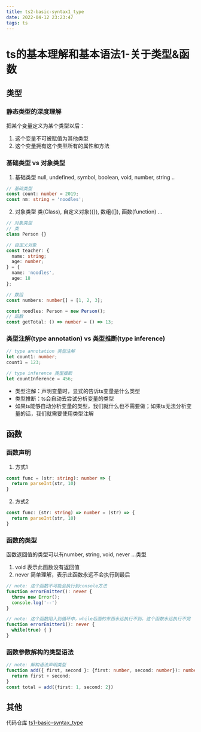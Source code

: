 ```yaml
---
title: ts2-basic-syntax1_type
date: 2022-04-12 23:23:47
tags: ts
---
```

# ts的基本理解和基本语法1-关于类型&函数

## 类型
### 静态类型的深度理解
把某个变量定义为某个类型以后：
<!-- more -->
1. 这个变量不可被赋值为其他类型
2. 这个变量拥有这个类型所有的属性和方法

### 基础类型 vs 对象类型
1. 基础类型
null, undefined, symbol, boolean, void, number, string ..
``` typescript
// 基础类型
const count: number = 2019;
const nm: string = 'noodles';
```

2. 对象类型
类(Class), 自定义对象({}), 数组([]), 函数(function) ...
``` typescript
// 对象类型
// 类
class Person {}

// 自定义对象
const teacher: {
  name: string;
  age: number;
} = {
  name: 'noodles',
  age: 18
};

// 数组
const numbers: number[] = [1, 2, 3];

const noodles: Person = new Person();
// 函数
const getTotal: () => number = () => 13;
```

### 类型注解(type annotation) vs 类型推断(type inference)
``` typescript
// type annotation 类型注解
let count1: number;
count1 = 123;

// type inference 类型推断
let countInference = 456;
```
* 类型注解：声明变量时，显式的告诉ts变量是什么类型
* 类型推断：ts会自动去尝试分析变量的类型
* 如果ts能够自动分析变量的类型，我们就什么也不需要做；如果ts无法分析变量的话，我们就需要使用类型注解

## 函数
### 函数声明
1. 方式1
``` typescript
const func = (str: string): number => {
  return parseInt(str, 10)
}
```
2. 方式2
``` typescript
const func: (str: string) => number = (str) => {
  return parseInt(str, 10)
}
```
### 函数的类型
函数返回值的类型可以有number, string, void, never ...类型
1. void
表示此函数没有返回值
2. never
简单理解，表示此函数永远不会执行到最后
``` typescript 
// note: 这个函数不可能会执行到console方法
function errorEmitter(): never {
  throw new Error();
  console.log('--')
}

// note: 这个函数陷入到循环中，while后面的东西永远执行不到，这个函数永远执行不完
function errorEmitter1(): never {
  while(true) { }
}
```
### 函数参数解构的类型语法
``` typescript
// note: 解构语法声明类型
function add({ first, second }: {first: number, second: number}): number  {
  return first + second;
}
const total = add({first: 1, second: 2})
```


## 其他
代码仓库 [ts1-basic-syntax_type](https://github.com/eating-noodles/ts_memo/tree/main/ts1-basic-syntax_type)